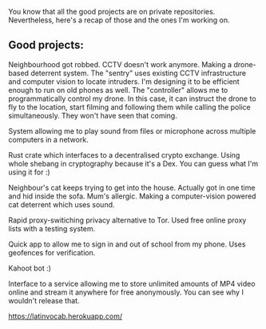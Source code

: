 You know that all the good projects are on private repositories. Nevertheless, here's a recap of those and the ones I'm working on.

## Good projects:

Neighbourhood got robbed. CCTV doesn't work anymore. Making a drone-based deterrent system. The "sentry" uses existing CCTV infrastructure and computer vision to locate intruders. I'm designing it to be efficient enough to run on old phones as well. The "controller" allows me to programmatically control my drone. In this case, it can instruct the drone to fly to the location, start filming and following them while calling the police simultaneously. They won't have seen that coming.

System allowing me to play sound from files or microphone across multiple computers in a network.

Rust crate which interfaces to a decentralised crypto exchange. Using whole shebang in cryptography because it's a Dex. You can guess what I'm using it for :)

Neighbour's cat keeps trying to get into the house. Actually got in one time and hid inside the sofa. Mum's allergic. Making a computer-vision powered cat deterrent which uses sound.

Rapid proxy-switiching privacy alternative to Tor. Used free online proxy lists with a testing system.

Quick app to allow me to sign in and out of school from my phone. Uses geofences for verification.

Kahoot bot :)

Interface to a service allowing me to store unlimited amounts of MP4 video online and stream it anywhere for free anonymously. You can see why I wouldn't release that.

https://latinvocab.herokuapp.com/
